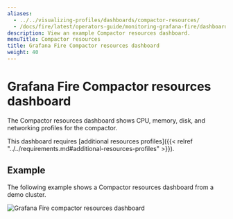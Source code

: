 ```yaml
---
aliases:
  - ../../visualizing-profiles/dashboards/compactor-resources/
  - /docs/fire/latest/operators-guide/monitoring-grafana-fire/dashboards/compactor-resources/
description: View an example Compactor resources dashboard.
menuTitle: Compactor resources
title: Grafana Fire Compactor resources dashboard
weight: 40
---
```


# Grafana Fire Compactor resources dashboard

The Compactor resources dashboard shows CPU, memory, disk, and networking profiles for the compactor.

This dashboard requires [additional resources profiles]({{< relref "../../requirements.md#additional-resources-profiles" >}}).

## Example

The following example shows a Compactor resources dashboard from a demo cluster.

![Grafana Fire compactor resources dashboard](fire-compactor-resources.png)
